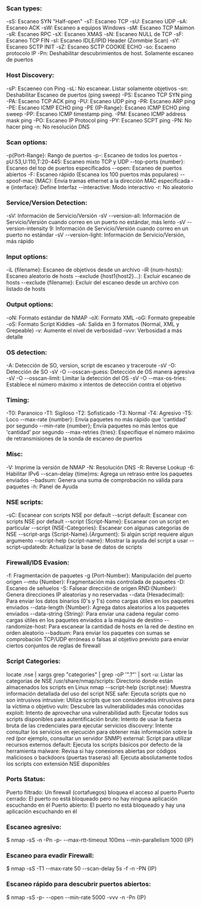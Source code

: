 ### Scan types:
-sS: Escaneo SYN "Half-open"
-sT: Escaneo TCP
-sU: Escaneo UDP
-sA: Escaneo ACK
-sW: Escaneo a equipos Windows
-sM: Escaneo TCP Maimon
-sR: Escaneo RPC
-sX: Escaneo XMAS
-sN: Escaneo NULL de TCP
-sF: Escaneo TCP FIN
-sI: Escaneo IDLE/IPID Header (Zommbie Scan)
-sY: Escaneo SCTP INIT
-sZ: Escaneo SCTP COOKIE ECHO
-so: Escaeno protocolo IP
-Pn: Deshabilitar descubrimientos de host. Solamente escaneo de puertos
### Host Discovery:
-sP: Escaeneo con Ping
-sL: No escanear. Listar solamente objetivos
-sn: Deshabilitar Escaneo de puertos (ping sweep)
-PS: Escaneo TCP SYN ping
-PA: Escaeno TCP ACK ping
-PU: Escaneo UDP ping
-PR: Escaneo ARP ping
-PE: Escaneo ICMP ECHO ping
-PE {IP-Range}: Escaneo ICMP ECHO ping sweep
-PP: Escaneo ICMP timestamp ping.
-PM: Escaneo ICMP address mask ping
-PO: Escaneo IP Protocol ping
-PY: Escaneo SCPT ping
-PN: No hacer ping
-n: No resolución DNS
### Scan options:
-p{Port-Range}: Rango de puertos
-p-: Escaneo de todos los puertos
-pU:53,U:110,T:20-445: Escaneo mixto TCP y UDP
--top-ports {number}: Escaneo del top de puertos especificados
--open: Escaneo de puertos abiertos
-F: Escaneo rápido (Escanea los 100 puertos más populares)
--spoof-mac {MAC}: Envía tramas ethernet a la dirección MAC especificada
-e {interface}: Define Interfaz
--interactive: Modo interactivo
-r: No aleatorio
### Service/Version Detection:
-sV: Información de Servicio/Versión
-sV --version-all: Información de Servicio/Versión cuando correo en un puerto no estándar, más lento
-sV --version-intensity 9: Información de Servicio/Versión cuando correo en un puerto no estándar
-sV --version-light: Información de Servicio/Versión, más rápido
### Input options:
-iL {filename}: Escaneo de objetivos desde un archivo
-iR {num-hosts}: Escaneo aleatorio de hosts
--exclude {host1{host2}...}: Excluir escaneo de hosts
--exclude {filename}: Excluir del escaneo desde un archivo con listado de hosts
### Output options:
-oN: Formato estándar de NMAP
-oX: Formato XML
-oG: Formato grepeable
-oS: Formato Script Kiddies
-oA: Salida en 3 formatos (Normal, XML y Grepeable)
-v: Aumente el nivel de verbosidad
-vvv: Verbosidad a más detalle
### OS detection:
-A: Detección de SO, version, script de escaneo y traceroute
-sV -O: Detección de SO
-sV -O --osscan-guess: Detección de OS manera agresiva
-sV -O --osscan-limit: Limitar la detección del OS
-sV -O --max-os-tries: Establece el número máximo x intentos de detección contra el objetivo
### Timing:
-T0: Paranoico
-T1: Sigiloso
-T2: Sofisticado
-T3: Normal
-T4: Agresivo
-T5: Loco
--max-rate {number}: Envía paquetes no más rápido que 'cantidad' por segundo
--min-rate {number}; Envía paquetes no más lentos que 'cantidad' por segundo
--max-retries {tries}: Especifique el número máximo de retransmisiones de la sonda de escaneo de puertos
### Misc:
-V: Imprime la versión de NMAP
-N: Resolución DNS
-R: Reverse Lookup
-6: Habilitar IPv6
--scan-delay {time}ms: Agrega un retraso entre los paquetes enviados
--badsum: Genera una suma de comprobación no válida para paquetes
-h: Panel de Ayuda
### NSE scripts:
-sC: Escanear con scripts NSE por default
--script default: Escanear con scripts NSE por default
--script {Script-Name}: Escanear con un script en particular
--script {NSE-Categories}: Escanear con algunas categorías de NSE
--script-args {Script-Name}.{Argument}: Si algún script requiere algun argumento
--script-help {script-name}: Mostrar la ayuda del script a usar
--script-updatedb: Actualizar la base de datos de scripts
### Firewall/IDS Evasion:
-f: Fragmentación de paquetes
-g {Port-Number}: Manipulación del puerto origen
--mtu {Number}: Fragmentación más controlada de paquetes
-D: Escaneo de señuelos
-S: Falsear dirección de origen
RND:{Number}: Genera direcciones IP aleatorias y no reservadas
--data {Hexadecimal}: Para enviar los datos binarios (0's y 1's) como cargas útiles en los paquetes enviados
--data-length {Number}: Agrega datos aleatorios a los paquetes enviados
--data-string {String}: Para enviar una cadena regular como cargas útiles en los paquetes enviados a la máquina de destino
--randomize-host: Para escanear la cantidad de hosts en la red de destino en orden aleatorio
--badsum: Para enviar los paquetes con sumas se comprobación TCP/UDP erróneas o falsas al objetivo previsto para enviar ciertos conjuntos de reglas de firewall
### Script Categories:
locate .nse | xargs grep "categories" | grep -oP '".?"' | sort -u: Listar las categorías de NSE
/usr/share/nmap/scripts: Directorio donde están almacenados los scripts en Linux
nmap --script-help {script.nse}: Muestra información detallada del uso del script NSE
safe: Ejecuta scripts que no son intrusivos
intrusive: Utiliza scripts que son considerados intrusivos para la víctima o objetivo
vuln: Descubre las vulnerabilidades más conocidas
exploit: Intento de aprovechar una vulnerabilidad
auth: Ejecutar todos sus scripts disponibles para autentificación
brute: Intento de usar la fuerza bruta de las credenciales para ejecutar servicios
discovery: Intente consultar los servicios en ejecución para obtener más información sobre la red (por ejemplo, consultar un servidor SNMP)
external: Script para utilizar recursos externos
default: Ejecuta los scripts básicos por defecto de la herramienta
malware: Revisa si hay conexiones abiertas por códigos maliciosos o backdoors (puertas traseras)
all: Ejecuta absolutamente todos los scripts con extensión NSE disponibles
### Ports Status:
Puerto filtrado: Un firewall (cortafuegos) bloquea el acceso al puerto
Puerto cerrado: El puerto no está bloqueado pero no hay ninguna aplicación escuchando en él
Puerto abierto: El puerto no está bloqueado y hay una aplicación escuchando en él
### Escaneo agresivo:
$ nmap -sS -n -Pn -p- --max-rtt-timeout 100ms --min-parallelism 1000 {IP}
### Escaneo para evadir Firewall:
$ nmap -sS -T1 --max-rate 50 --scan-delay 5s -f -n -PN {IP}
### Escaneo rápido para descubrir puertos abiertos:
$ nmap -sS -p- --open --min-rate 5000 -vvv -n -Pn {IP}